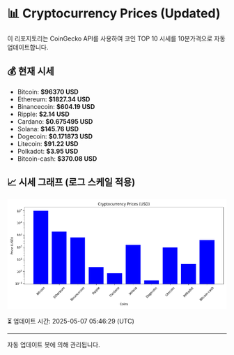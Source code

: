 
# 📊 Cryptocurrency Prices (Updated)

이 리포지토리는 CoinGecko API를 사용하여 코인 TOP 10 시세를 10분가격으로 자동 업데이트합니다.

## 💰 현재 시세
- Bitcoin: **$96370 USD**
- Ethereum: **$1827.34 USD**
- Binancecoin: **$604.19 USD**
- Ripple: **$2.14 USD**
- Cardano: **$0.675495 USD**
- Solana: **$145.76 USD**
- Dogecoin: **$0.171873 USD**
- Litecoin: **$91.22 USD**
- Polkadot: **$3.95 USD**
- Bitcoin-cash: **$370.08 USD**

## 📈 시세 그래프 (로그 스케일 적용)
![Crypto Prices](crypto_prices.png)

⏳ 업데이트 시간: 2025-05-07 05:46:29 (UTC)

---
자동 업데이트 봇에 의해 관리됩니다.
